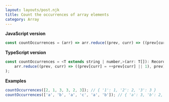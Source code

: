 ```yaml
---
layout: layouts/post.njk
title: Count the occurrences of array elements
category: Array
---
```


**JavaScript version**

```js
const countOccurrences = (arr) => arr.reduce((prev, curr) => ((prev[curr] = ++prev[curr] || 1), prev), {});
```

**TypeScript version**

```js
const countOccurrences = <T extends string | number,>(arr: T[]): Record<T, number> => (
    arr.reduce((prev, curr) => ((prev[curr] = ++prev[curr] || 1), prev), {}as Record<T, number>)
);
```

**Examples**

```js
countOccurrences([2, 1, 3, 3, 2, 3]); // { '1': 1, '2': 2, '3': 3 }
countOccurrences(['a', 'b', 'a', 'c', 'a', 'b']); // { 'a': 3, 'b': 2, 'c': 1 }
```
